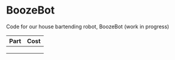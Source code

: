 # BoozeBot
Code for our house bartending robot, BoozeBot (work in progress)

| Part | Cost |
|------|------|
|      |      |
|      |      |
|      |      |
